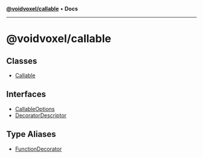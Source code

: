 [**@voidvoxel/callable**](README.md) • **Docs**

***

# @voidvoxel/callable

## Classes

- [Callable](classes/Callable.md)

## Interfaces

- [CallableOptions](interfaces/CallableOptions.md)
- [DecoratorDescriptor](interfaces/DecoratorDescriptor.md)

## Type Aliases

- [FunctionDecorator](type-aliases/FunctionDecorator.md)
